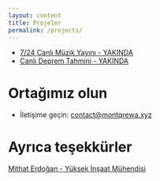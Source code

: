 ```yaml
---
layout: content
title: Projeler
permalink: /projects/
---
```


- [7/24 Canlı Müzik Yayını - YAKINDA]()
- [Canlı Deprem Tahmini - YAKINDA]()

# Ortağımız olun
- İletişime geçin: contact@montqrewa.xyz

# Ayrıca teşekkürler
[Mithat Erdoğan - Yüksek İnşaat Mühendisi](https://www.erdoganmithat.com)
